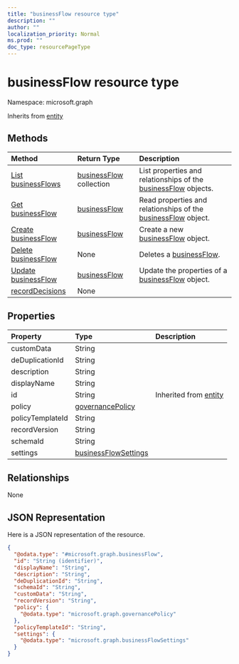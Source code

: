 ```yaml
---
title: "businessFlow resource type"
description: ""
author: ""
localization_priority: Normal
ms.prod: ""
doc_type: resourcePageType
---
```


# businessFlow resource type


Namespace: microsoft.graph




Inherits from [entity](../resources/entity.md)

## Methods
|Method|Return Type|Description|
|:---|:---|:---|
|[List businessFlows](../api/businessflow-list.md)|[businessFlow](../resources/businessflow.md) collection|List properties and relationships of the [businessFlow](../resources/businessflow.md) objects.|
|[Get businessFlow](../api/businessflow-get.md)|[businessFlow](../resources/businessflow.md)|Read properties and relationships of the [businessFlow](../resources/businessflow.md) object.|
|[Create businessFlow](../api/businessflow-create.md)|[businessFlow](../resources/businessflow.md)|Create a new [businessFlow](../resources/businessflow.md) object.|
|[Delete businessFlow](../api/businessflow-delete.md)|None|Deletes a [businessFlow](../resources/businessflow.md).|
|[Update businessFlow](../api/businessflow-update.md)|[businessFlow](../resources/businessflow.md)|Update the properties of a [businessFlow](../resources/businessflow.md) object.|
|[recordDecisions](../api/businessflow-recorddecisions.md)|None||

## Properties
|Property|Type|Description|
|:---|:---|:---|
|customData|String||
|deDuplicationId|String||
|description|String||
|displayName|String||
|id|String| Inherited from [entity](../resources/entity.md)|
|policy|[governancePolicy](../resources/governancepolicy.md)||
|policyTemplateId|String||
|recordVersion|String||
|schemaId|String||
|settings|[businessFlowSettings](../resources/businessflowsettings.md)||

## Relationships
None

## JSON Representation
Here is a JSON representation of the resource.
<!-- {
  "blockType": "resource",
  "keyProperty": "id",
  "@odata.type": "microsoft.graph.businessFlow",
  "baseType": "microsoft.graph.entity",
  "openType": true
}
-->
``` json
{
  "@odata.type": "#microsoft.graph.businessFlow",
  "id": "String (identifier)",
  "displayName": "String",
  "description": "String",
  "deDuplicationId": "String",
  "schemaId": "String",
  "customData": "String",
  "recordVersion": "String",
  "policy": {
    "@odata.type": "microsoft.graph.governancePolicy"
  },
  "policyTemplateId": "String",
  "settings": {
    "@odata.type": "microsoft.graph.businessFlowSettings"
  }
}
```

